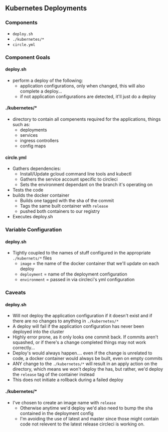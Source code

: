 ## Kubernetes Deployments
### Components
* `deploy.sh`
* `./kubernetes/*`
* `circle.yml`

### Component Goals
#### deploy.sh
* perform a deploy of the following:
  * application configurations, only when changed, this will also complete a
    deploy...
  * if not application configurations are detected, it'll just do a deploy

#### ./kubernetes/*
* directory to contain all compenents required for the applications, things such
  as:
  * deployments
  * services
  * ingress controllers
  * config maps

#### circle.yml
* Gathers dependencies:
  * Install/Update gcloud command line tools and kubectl
  * Gathers the service account specific to circleci
  * Sets the environment dependant on the branch it's operating on
* Tests the code
* builds the docker container
  * Builds one tagged with the sha of the commit
  * Tags the same built container with `release`
  * pushed both containers to our registry
* Executes deploy.sh

### Variable Configuration
#### deploy.sh
* Tightly coupled to the names of stuff configured in the appropriate
  `./kubernets/*` files
  * `image` = the name of the docker container that we'll update on each deploy
  * `deployment` = name of the deployment configuration
  * `environment` = passed in via circleci's yml configuration

### Caveats
#### deploy.sh
* Will not deploy the application configuration if it doesn't exist and if there
  are no changes to anything in `./kubernetes/*`
* A deploy will fail if the application configuration has never been deployed
  into the cluster
* Highly error prone, as it only looks one commit back.  If commits aren't
  squashed, or if there's a change completed things may not work correctly...
* Deploy's would always happen.... even if the change is unrelated to code, a
  docker container would always be built, even on empty commits
* ANY change to the `./kubernetes/*` will result in an apply action on the
  directory, which means we won't deploy the has, but rather, we'd deploy the
  `release` tag of the container instead
* This does not initiate a rollback during a failed deploy

#### ./kubernetes/*
* I've chosen to create an image name with `release`
  * Otherwise anytime we'd deploy we'd also need to bump the sha contained in
    the deployment config
  * I'm avoiding the use of latest and master since those might contain code not
    relevent to the latest release circleci is working on.
